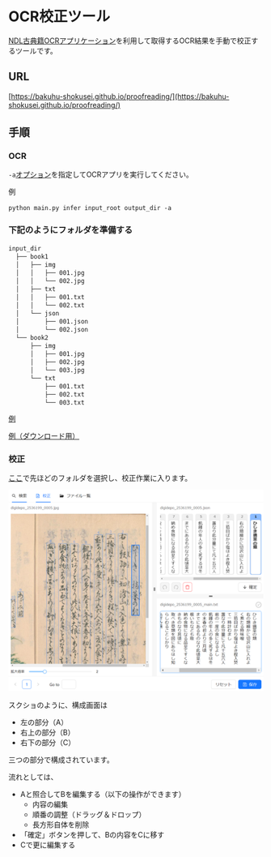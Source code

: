 # OCR校正ツール

[NDL古典籍OCRアプリケーション](https://github.com/ndl-lab/ndlkotenocr_cli)を利用して取得するOCR結果を手動で校正するツールです。

## URL

[https://bakuhu-shokusei.github.io/proofreading/](https://bakuhu-shokusei.github.io/proofreading/)

## 手順

### OCR

`-a`[オプション](https://github.com/ndl-lab/ndlkotenocr_cli?tab=readme-ov-file#%E7%94%BB%E5%83%8F%E3%82%B5%E3%82%A4%E3%82%BA%E5%87%BA%E5%8A%9B%E3%82%AA%E3%83%97%E3%82%B7%E3%83%A7%E3%83%B3)を指定してOCRアプリを実行してください。

例

```
python main.py infer input_root output_dir -a
```

### 下記のようにフォルダを準備する

```
input_dir
  ├── book1
  │   ├── img
  │   │   ├── 001.jpg
  │   │   └── 002.jpg
  │   ├── txt
  │   │   ├── 001.txt
  │   │   └── 002.txt
  │   └── json
  │       ├── 001.json
  │       └── 002.json
  └── book2
      ├── img
      │   ├── 001.jpg
      │   ├── 002.jpg
      │   └── 003.jpg
      └── txt
          ├── 001.txt
          ├── 002.txt
          └── 003.txt
```

[例](https://github.com/bakuhu-shokusei/proofreading/tree/main/docs/example)

[例（ダウンロード用）](https://raw.githubusercontent.com/bakuhu-shokusei/proofreading/refs/heads/main/docs/example.zip)

### 校正

[ここ](https://bakuhu-shokusei.github.io/proofreading/)で先ほどのフォルダを選択し、校正作業に入ります。

<img src="docs/screenshot.png">

スクショのように、構成画面は

-   左の部分（A）
-   右上の部分（B）
-   右下の部分（C）

三つの部分で構成されています。

流れとしては、

-   Aと照合してBを編集する（以下の操作ができます）
    -   内容の編集
    -   順番の調整（ドラッグ＆ドロップ）
    -   長方形自体を削除
-   「確定」ボタンを押して、Bの内容をCに移す
-   Cで更に編集する
